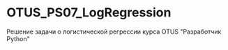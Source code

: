 # OTUS_PS07_LogRegression
Решение задачи о логистической регрессии курса OTUS "Разработчик Python" 

